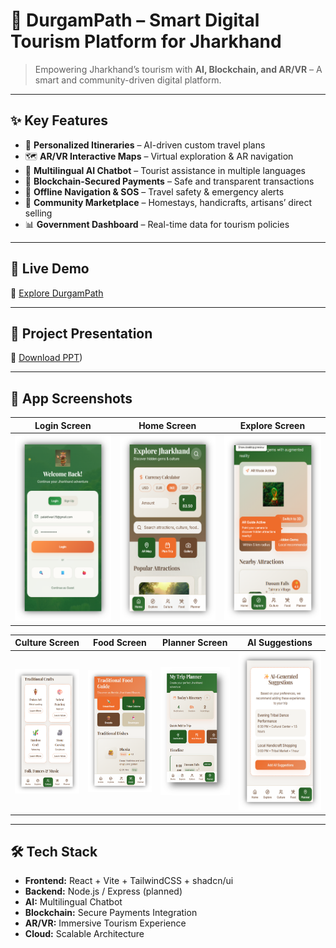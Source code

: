 # 🌿 DurgamPath – Smart Digital Tourism Platform for Jharkhand  

> Empowering Jharkhand’s tourism with **AI, Blockchain, and AR/VR** – A smart and community-driven digital platform.  

---

## ✨ Key Features  

- 🎯 **Personalized Itineraries** – AI-driven custom travel plans  
- 🗺️ **AR/VR Interactive Maps** – Virtual exploration & AR navigation  
- 💬 **Multilingual AI Chatbot** – Tourist assistance in multiple languages  
- 🔐 **Blockchain-Secured Payments** – Safe and transparent transactions  
- 📡 **Offline Navigation & SOS** – Travel safety & emergency alerts  
- 🏡 **Community Marketplace** – Homestays, handicrafts, artisans’ direct selling  
- 📊 **Government Dashboard** – Real-time data for tourism policies  

---

## 🚀 Live Demo  

🔗 [Explore DurgamPath](https://jharkhand-tourism-app.lovable.app/)  

---

## 📑 Project Presentation  

📂 [Download PPT]([./DurgamPath.pptx))  

---

## 📱 App Screenshots  

| Login Screen | Home Screen | Explore Screen |  
|--------------|-------------|------------| 
| ![Login](./Login.png) | ![Home](./Home.png) | ![Explore](./Explore.png) |  

| Culture Screen | Food Screen | Planner Screen | AI Suggestions |  
|----------------|-------------|----------------|----------------|  
| ![Culture](./Culture.png) | ![Food](./Food.png) | ![Planner](./Planner.png) | ![AI-Suggestions](./AI-Suggestions.png) |  

---

## 🛠️ Tech Stack  

- **Frontend:** React + Vite + TailwindCSS + shadcn/ui  
- **Backend:** Node.js / Express (planned)  
- **AI:** Multilingual Chatbot  
- **Blockchain:** Secure Payments Integration  
- **AR/VR:** Immersive Tourism Experience  
- **Cloud:** Scalable Architecture  


